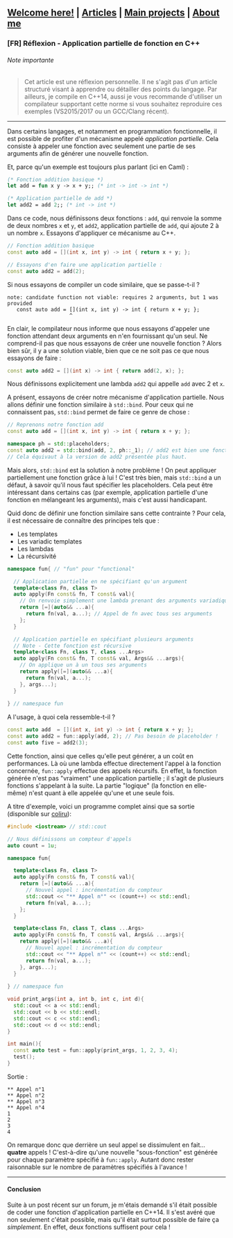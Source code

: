## [Welcome here!](index.md) | [Articles](articles.md) | [Main projects](projects.md) | [About me](about.md)

### [FR] Réflexion - Application partielle de fonction en C++

###### Note importante
> Cet article est une réflexion personnelle. Il ne s'agit pas d'un article structuré visant à apprendre ou détailler des points du langage. Par ailleurs, je compile en C++14, aussi je vous recommande d'utiliser un compilateur supportant cette norme si vous souhaitez reproduire ces exemples (VS2015/2017 ou un GCC/Clang récent).

---

Dans certains langages, et notamment en programmation fonctionnelle, il est possible de profiter d'un mécanisme appelé *application partielle*. Cela consiste à appeler une fonction avec seulement une partie de ses arguments afin de générer une nouvelle fonction.

Et, parce qu'un exemple est toujours plus parlant (ici en Caml) :
```ocaml
(* Fonction addition basique *)
let add = fun x y -> x + y;; (* int -> int -> int *)

(* Application partielle de add *)
let add2 = add 2;; (* int -> int *)
```
Dans ce code, nous définissons deux fonctions : `add`, qui renvoie la somme de deux nombres `x` et `y`, et `add2`, application partielle de `add`, qui ajoute 2 à un nombre `x`. Essayons d'appliquer ce mécanisme au C++.
```cpp
// Fonction addition basique
const auto add = [](int x, int y) -> int { return x + y; };

// Essayons d'en faire une application partielle :
const auto add2 = add(2);
```
Si nous essayons de compiler un code similaire, que se passe-t-il ? 
```
note: candidate function not viable: requires 2 arguments, but 1 was provided
   const auto add = [](int x, int y) -> int { return x + y; };
                    ^
```
En clair, le compilateur nous informe que nous essayons d'appeler une fonction attendant deux arguments en n'en fournissant qu'un seul. Ne comprend-il pas que nous essayons de créer une nouvelle fonction ? Alors bien sûr, il y a une solution viable, bien que ce ne soit pas ce que nous essayons de faire :
```cpp
const auto add2 = [](int x) -> int { return add(2, x); };
```
Nous définissons explicitement une lambda `add2` qui appelle `add` avec 2 et `x`.

A présent, essayons de créer notre mécanisme d'application partielle. Nous allons définir une fonction similaire à `std::bind`. Pour ceux qui ne connaissent pas, `std::bind` permet de faire ce genre de chose :
```cpp
// Reprenons notre fonction add
const auto add = [](int x, int y) -> int { return x + y; };

namespace ph = std::placeholders;
const auto add2 = std::bind(add, 2, ph::_1); // add2 est bien une fonction !
// Cela équivaut à la version de add2 présentée plus haut.
```
Mais alors, `std::bind` est la solution à notre problème ! On peut appliquer partiellement une fonction grâce à lui ! C'est très bien, mais `std::bind` a un défaut, à savoir qu'il nous faut spécifier les placeholders. Cela peut être intéressant dans certains cas (par exemple, application partielle d'une fonction en mélangeant les arguments), mais c'est aussi handicapant.

Quid donc de définir une fonction similaire sans cette contrainte ? Pour cela, il est nécessaire de connaître des principes tels que :
* Les templates
* Les variadic templates
* Les lambdas
* La récursivité

```cpp
namespace fun{ // "fun" pour "functional"

  // Application partielle en ne spécifiant qu'un argument
  template<class Fn, class T>
  auto apply(Fn const& fn, T const& val){
    // On renvoie simplement une lambda prenant des arguments variadiques
    return [=](auto&& ...a){
      return fn(val, a...); // Appel de fn avec tous ses arguments
    };
  }

  // Application partielle en spécifiant plusieurs arguments
  // Note - Cette fonction est récursive
  template<class Fn, class T, class ...Args>
  auto apply(Fn const& fn, T const& val, Args&& ...args){
    // On applique un à un tous ses arguments
    return apply([=](auto&& ...a){
      return fn(val, a...);
    }, args...);
  }
  
} // namespace fun
```
A l'usage, à quoi cela ressemble-t-il ?
```cpp
const auto add  = [](int x, int y) -> int { return x + y; };
const auto add2 = fun::apply(add, 2); // Pas besoin de placeholder !
const auto five = add2(3);
```
Cette fonction, ainsi que celles qu'elle peut générer, a un coût en performances. Là où une lambda effectue directement l'appel à la fonction concernée, `fun::apply` effectue des appels récursifs. En effet, la fonction générée n'est pas "vraiment" une application partielle ; il s'agit de plusieurs fonctions s'appelant à la suite. La partie "logique" (la fonction en elle-même) n'est quant à elle appelée qu'une et une seule fois.

A titre d'exemple, voici un programme complet ainsi que sa sortie (disponible sur [coliru](http://coliru.stacked-crooked.com/a/29eeec0fb8b2b70f)):
```cpp
#include <iostream> // std::cout

// Nous définissons un compteur d'appels
auto count = 1u;

namespace fun{

  template<class Fn, class T>
  auto apply(Fn const& fn, T const& val){
    return [=](auto&& ...a){
      // Nouvel appel : incrémentation du compteur
      std::cout << "** Appel n°" << (count++) << std::endl;
      return fn(val, a...);
    };
  }

  template<class Fn, class T, class ...Args>
  auto apply(Fn const& fn, T const& val, Args&& ...args){
    return apply([=](auto&& ...a){
      // Nouvel appel : incrémentation du compteur
      std::cout << "** Appel n°" << (count++) << std::endl;
      return fn(val, a...);
    }, args...);
  }
  
} // namespace fun

void print_args(int a, int b, int c, int d){
  std::cout << a << std::endl;
  std::cout << b << std::endl;
  std::cout << c << std::endl;
  std::cout << d << std::endl;
}

int main(){
  const auto test = fun::apply(print_args, 1, 2, 3, 4);
  test();
}
```
Sortie :
```
** Appel n°1
** Appel n°2
** Appel n°3
** Appel n°4
1
2
3
4
```
On remarque donc que derrière un seul appel se dissimulent en fait... **quatre** appels ! C'est-à-dire qu'une nouvelle "sous-fonction" est générée pour chaque paramètre spécifié à `fun::apply`. Autant donc rester raisonnable sur le nombre de paramètres spécifiés à l'avance !

---
#### Conclusion
Suite à un post récent sur un forum, je m'étais demandé s'il était possible de coder une fonction d'application partielle en C++14. Il s'est avéré que non seulement c'était possible, mais qu'il était surtout possible de faire ça *simplement*. En effet, deux fonctions suffisent pour cela !
